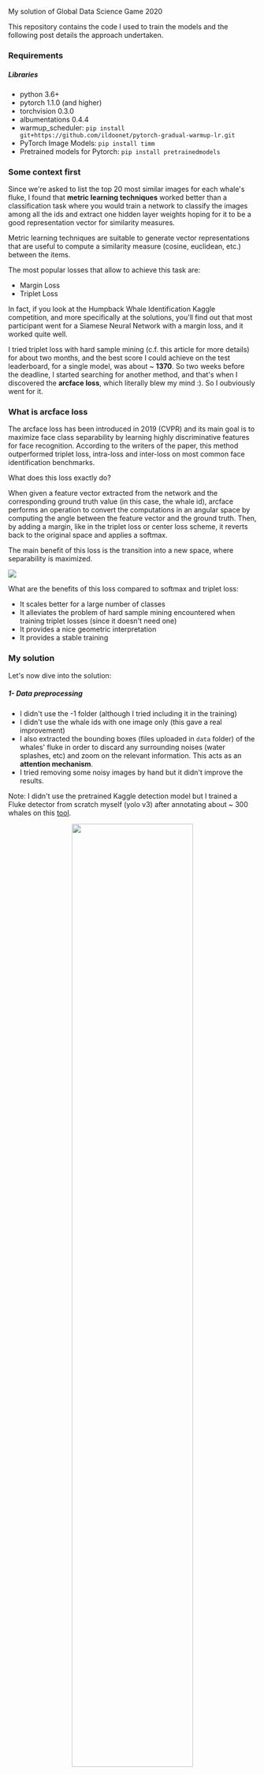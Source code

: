 My solution of Global Data Science Game 2020

This repository contains the code I used to train the models and the following post details the approach undertaken.

### Requirements

##### Libraries

- python 3.6+
- pytorch 1.1.0 (and higher)
- torchvision 0.3.0
- albumentations 0.4.4
- warmup_scheduler: `pip install git+https://github.com/ildoonet/pytorch-gradual-warmup-lr.git`
- PyTorch Image Models: `pip install timm`
- Pretrained models for Pytorch: `pip install pretrainedmodels`

### Some context first

Since we're asked to list the top 20 most similar images for each whale's fluke, I found that **metric learning techniques** worked better than a classification task where you would train a network to classify the images among all the ids and extract one hidden layer weights hoping for it to be a good representation vector for similarity measures.

Metric learning techniques are suitable to generate vector representations that are useful to compute a similarity measure (cosine, euclidean, etc.) between the items.

The most popular losses that allow to achieve this task are:

- Margin Loss
- Triplet Loss

In fact, if you look at the Humpback Whale Identification Kaggle competition, and more specifically at the solutions, you'll find out that most participant went for a Siamese Neural Network with a margin loss, and it worked quite well.

I tried triplet loss with hard sample mining (c.f. this article for more details) for about two months, and the best score I could achieve on the test leaderboard, for a single model, was about ~ **1370**. So two weeks before the deadline, I started searching for another method, and that's when I discovered the **arcface loss**, which literally blew my mind :). So I oubviously went for it.

### What is arcface loss

The arcface loss has been introduced in 2019 (CVPR) and its main goal is to maximize face class separability by learning highly discriminative features for face recognition. According to the writers of the paper, this method outperformed triplet loss, intra-loss and inter-loss on most common face identification benchmarks.

What does this loss exactly do?

When given a feature vector extracted from the network and the corresponding ground truth value (in this case, the whale id), arcface performs an operation to convert the computations in an angular space by computing the angle between the feature vector and the ground truth. Then, by adding a margin, like in the triplet loss or center loss scheme, it reverts back to the original space and applies a softmax.

The main benefit of this loss is the transition into a new space, where separability is maximized.

![](./images/arcface.png)

What are the benefits of this loss compared to softmax and triplet loss:

- It scales better for a large number of classes
- It alleviates the problem of hard sample mining encountered when training triplet losses (since it doesn't need one)
- It provides a nice geometric interpretation
- It provides a stable training

### My solution

Let's now dive into the solution:

##### 1- Data preprocessing

- I didn't use the -1 folder (although I tried including it in the training)
- I didn't use the whale ids with one image only (this gave a real improvement)
- I also extracted the bounding boxes (files uploaded in `data` folder) of the whales' fluke in order to discard any surrounding noises (water splashes, etc) and zoom on the relevant information. This acts as an **attention mechanism**.
- I tried removing some noisy images by hand but it didn't improve the results.

Note: I didn't use the pretrained Kaggle detection model but I trained a Fluke detector from scratch myself (yolo v3) after annotating about ~ 300 whales on this [tool](https://makesense.ai).

<p align="center">
    <img src="./images/makesense.png" width="70%">
</p>

**Key learning :** Spend as much time as you can on the data: clean it, curate it, cross check it... Although powerful in representation learning, deep learning models are still garbage-in garbage out models. If you feed them noisy data, don't hope for good results.

##### 2- Never underestimate the power of transfer learning

The first weeks of the competition, I used ImageNet pretrained models as backbones. It was fine, my models ended up converging after some time. The top score I could achieve on the test leaderboard was about **1270**.

Then I looked into Humpback Whale Identification Kaggle competition data. I noticed a couple of things:

- The data has the same structure as our competition with the same class imbalance problem
- The flukes doesn't exactly look the same as in our competition.

<p align="center">
    <img src="./images/kaggle_whales.png" width="60%" >
    <p style="text-align:center"> Kaggle whales' flukes</p>
</p>

So I decided finetuning the ImageNet pretrained models on this data using the triplet loss.

Funny how things worked out:

- This had a huge impact! I jumped to 1300 on the test leaderboard
- The network was able to converge faster (30% less epochs)

**Key learning:** Transfer learning rarely hurts. If you start by ImageNet models that are pretrained on 1000 common objects (animals, cars, etc.), it's more likely that a pretrained network on a similar dataset of yours is better.

##### 3- Image resolution matters

As we've seen it, Lisa's images can be sometimes very large. This is due to professional cameras and tools she's using. Some images can even reach 3000x1200 or higher.

When I started the competition, I set the input size to 224x224 pixels, as I typically do in most image classification problems.

However, when I started varying the input sizes, I got a lift of performance with the 480x480 size.

**Tow key learnings here:**

- If you're dealing with high resolution images, try increasing the input size of your network. The default input shape of 224 recommended by ImageNet is not always the best choice. When having a larger input shape, your network can learn specific small fine-grained details that distinguish one whale from another.
- Bigger is not alwas better. If you increase your input shape to 1000px or so, you'll more likely encounter poor performance due to these reasons:
  - Slow convergence: with higher input shapes, your network has more parameters and this obviously needs more computational power and convergence is not guaranteed due to overfitting.
  - Poor performance on small images: when these are up-sampled to 1000px, the original signal is corrupt.

##### 4- Which backbone architecture to choose?

As we all know there's a large family of network architectures to choose from

<p align="center">
    <img src="./images/architectures.png" width="90%" >
</p>

After several experiments, I noticed that best performing architectures on our dataset are:

- resnet34
- densenet121

My best performing single model relies on densenet121.

**Key learnings :**

- Large and deep state-of-the-art architectures are not always the best choice:
  - if your dataset is small, they quickly overfit
  - if you have little computational resources, you won't be able to train them
- Experiment with increasing network capacity:
  - start simple: for example from MobileNet-v1 to ResNet-18, ResNet-34, Densenet121
  - keep increasing the complexity of the network while monitoring the validation performance
- Think about model size if you plan to put your model into production. That's why I opted for densenet121 which is less than 30Mb

##### 5- Training pipeline:

The training pipeline consists of 5 major steps:

<p align="center">
    <img src="./images/pipeline.png" width="90%" >
</p>

- Step 1: the dataloder connects to the database and serves the images and the corresponding labels to the network, in batches. It's also responsible shuffling the data it between the epochs and applying on-the-fly data augmentation.
  **Heavy augmentation** has been applied as a regularization effect for a better generalization.
  Transformations include: Gaussian noise, blurring, motion blur, random rain (to simulate splash effects), color shift, random change in brightness, hue and saturation, sharpening, perspective and elastic transformations, random rotation ± 20°, affine transformations (translation and shearing), and random occlusion (to increase generalization capabilities)
  Here is the pipeline script:

- Step 2: forward pass.
  The model takes the images as input and generates the features.

- Step 3: the arcface loss is computed between the features and the targets

- Step 4: the loss.backaward() method is called where the gradients of the loss with respect to model parameters is computed

- Step 5: Here's when the Adam optimizer comes in. Based on the gradients computed in step 4, it updates the weights of the network. This operation is performed on each batch.

**Training tips**

I made **a lot** of experiments during this competition. Here is my list of tips when it comes to building a strong training pipeline:

- Adam is a safe optimizer. However, you should not forget to set the weight decay to a non-zero value. This acts as a regularization effect and prevents loss fluctuations. Used value: 1e-3
- Heavy augmentation **really improves** the results. I started with simple rotations and translations but when I added the transformations mentioned above I got better results. Augmentations alleviates the problem of the lack of data and improves the model stability and generalization.
- Use a learning rate scheduler to decrease the learning rate throughout the training. The one I chose is warmup scheduler follwed by a cosine annealing. It basically starts from very low learning rate to reach the target (starting learning rate) on a few epochs (this is called the warmup phase) and then decreases it following a cosine annealing until an end learning rate.
- Monitor the loss value at the end of each epoch. I used Tensorbaord to plot it.
- Pseudo labeling can give you an edge: this technique is commonly used in Kaggle competitions. It consists of
  - Training a model on you train data
  - Use the model on the test data to predict the classes
  - Take the most confident predictions of the test set (for example > .9 probability)
  - Add these new samples to the original train data
  - Retrain again

##### 6- What is my final solution

I trained two models following the previous pipeline with the following parameters:

|                           | model 1        | model 2        |
| ------------------------- | -------------- | -------------- |
| backbone                  | resnet34       | densenet121    |
| pretrained                | Kaggle data    | Kaggle data    |
| embedding size            | 256            | 256            |
| image size                | 620            | 480            |
| pseudo labels             | yes            | no             |
| learning rate             | 2.5e-4 to 5e-5 | 2.5e-4 to 5e-5 |
| batch size                | 32             | 16             |
| dropout                   | 0              | 0.5            |
| epochs                    | 70             | 90             |
| Score on test leaderboard | 1434           | 1450           |
| Classification layer      | no             | yes            |
| Embedding layer           | yes            | yes            |

What gave me a bump in the final score is the way I combined these two models. This is a simple **meta-embedding technique** that is quite commonly used in Natural Language Processing.

It consists of generating the embeddings of each model on all the samples, then concatenating them.

<p align="center">
    <img src="./images/meta_embedding.png" width="90%" >
</p>

This method is used to generate the meta-embeddings of the train and test data sets. Then, the same computations are used to generate the submission.

**key learning**:

- meta learning concatenation techniques provide an interesting embedding when the base models are different in:
  - backbone architectures (resnet34 vs densenet121)
  - image input size (480 vs 620)
  - regularization schemes (dropout vs no dropout)
- The resulting embedding takes both of the two representation in a hybrid one.

### Final words

I would like to thank the whole GDSC team for their work in making this challenge a great learning opportunity and Lisa Steiner for giving us the chance to bring our knowledge to a new field.

I hope you'll find here resources that you can use in other computer vision and deep learning projects.

### References:

- Arcface paper: https://arxiv.org/pdf/1801.07698.pdf
- https://omoindrot.github.io/triplet-loss
- https://medium.com/1-minute-papers/arcface-additive-angular-margin-loss-for-deep-face-recognition-d02297605f8d
